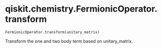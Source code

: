 # qiskit.chemistry.FermionicOperator.transform

`FermionicOperator.transform(unitary_matrix)`

Transform the one and two body term based on unitary\_matrix.
